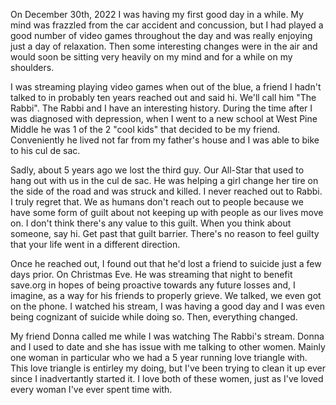On December 30th, 2022 I was having my first good day in a while. My mind was frazzled from the car accident and concussion, but I had played a good number of video games throughout the day and was really enjoying just a day of relaxation. Then some interesting changes were in the air and would soon be sitting very heavily on my mind and for a while on my shoulders.

I was streaming playing video games when out of the blue, a friend I hadn't talked to in probably ten years reached out and said hi. We'll call him "The Rabbi". The Rabbi and I have an interesting history. During the time after I was diagnosed with depression, when I went to a new school at West Pine Middle he was 1 of the 2 "cool kids" that decided to be my friend. Conveniently he lived not far from my father's house and I was able to bike to his cul de sac. 

Sadly, about 5 years ago we lost the third guy. Our All-Star that used to hang out with us in the cul de sac. He was helping a girl change her tire on the side of the road and was struck and killed. I never reached out to Rabbi. I truly regret that. We as humans don't reach out to people because we have some form of guilt about not keeping up with people as our lives move on. I don't think there's any value to this guilt. When you think about someone, say hi. Get past that guilt barrier. There's no reason to feel guilty that your life went in a different direction.

Once he reached out, I found out that he'd lost a friend to suicide just a few days prior. On Christmas Eve. He was streaming that night to benefit save.org in hopes of being proactive towards any future losses and, I imagine, as a way for his friends to properly grieve. We talked, we even got on the phone. I watched his stream, I was having a good day and I was even being cognizant of suicide while doing so. Then, everything changed.

My friend Donna called me while I was watching The Rabbi's stream. Donna and I used to date and she has issue with me talking to other women. Mainly one woman in particular who we had a 5 year running love triangle with. This love triangle is entirley my doing, but I've been trying to clean it up ever since I inadvertantly started it. I love both of these women, just as I've loved every woman I've ever spent time with. 